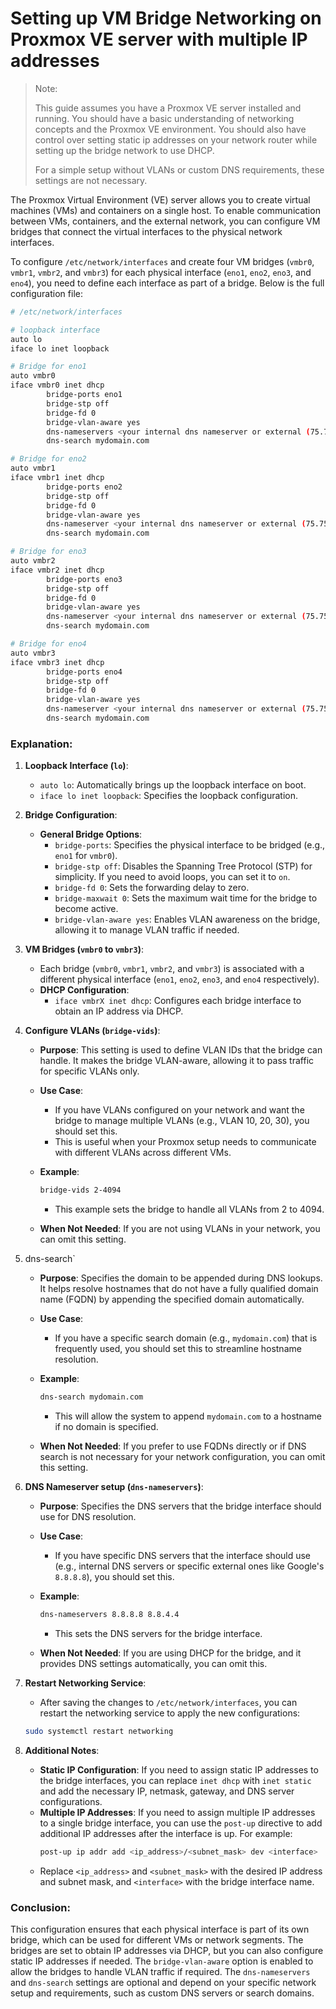 # Setting up VM Bridge Networking on Proxmox VE server with multiple IP addresses

> Note:
> 
> This guide assumes you have a Proxmox VE server installed and running. You should have 
> a basic understanding of networking concepts and the Proxmox VE environment. You should 
> also have control over setting static ip addresses on your network router while setting up 
> the bridge network to use DHCP. 
> 
> For a simple setup without VLANs or custom DNS requirements, these settings are not necessary.

The Proxmox Virtual Environment (VE) server allows you to create virtual machines (VMs) and 
containers on a single host. To enable communication between VMs, containers, and the external
network, you can configure VM bridges that connect the virtual interfaces to the physical network 
interfaces.

To configure `/etc/network/interfaces` and create four VM bridges (`vmbr0`, `vmbr1`, `vmbr2`, and `vmbr3`) 
for each physical interface (`eno1`, `eno2`, `eno3`, and `eno4`), you need to define each interface as 
part of a bridge. Below is the full configuration file:

```bash
# /etc/network/interfaces

# loopback interface
auto lo
iface lo inet loopback

# Bridge for eno1
auto vmbr0
iface vmbr0 inet dhcp
        bridge-ports eno1
        bridge-stp off
        bridge-fd 0
        bridge-vlan-aware yes
        dns-nameservers <your internal dns nameserver or external (75.75.75.75, 8.8.8.8)>
        dns-search mydomain.com

# Bridge for eno2
auto vmbr1
iface vmbr1 inet dhcp
        bridge-ports eno2
        bridge-stp off
        bridge-fd 0
        bridge-vlan-aware yes
        dns-nameserver <your internal dns nameserver or external (75.75.75.75, 8.8.8.8)>
        dns-search mydomain.com

# Bridge for eno3
auto vmbr2
iface vmbr2 inet dhcp
        bridge-ports eno3
        bridge-stp off
        bridge-fd 0 
        bridge-vlan-aware yes
        dns-nameserver <your internal dns nameserver or external (75.75.75.75, 8.8.8.8)>
        dns-search mydomain.com

# Bridge for eno4
auto vmbr3
iface vmbr3 inet dhcp
        bridge-ports eno4
        bridge-stp off
        bridge-fd 0
        bridge-vlan-aware yes
        dns-nameserver <your internal dns nameserver or external (75.75.75.75, 8.8.8.8)>
        dns-search mydomain.com
```

### Explanation:

1. **Loopback Interface (`lo`)**:
    - `auto lo`: Automatically brings up the loopback interface on boot.
    - `iface lo inet loopback`: Specifies the loopback configuration.

2. **Bridge Configuration**:
    - **General Bridge Options**:
        - `bridge-ports`: Specifies the physical interface to be bridged (e.g., `eno1` for `vmbr0`).
        - `bridge-stp off`: Disables the Spanning Tree Protocol (STP) for simplicity. If you need to avoid loops, you can set it to `on`.
        - `bridge-fd 0`: Sets the forwarding delay to zero.
        - `bridge-maxwait 0`: Sets the maximum wait time for the bridge to become active.
        - `bridge-vlan-aware yes`: Enables VLAN awareness on the bridge, allowing it to manage VLAN traffic if needed.

3. **VM Bridges (`vmbr0` to `vmbr3`)**:
    - Each bridge (`vmbr0`, `vmbr1`, `vmbr2`, and `vmbr3`) is associated with a different physical interface (`eno1`, `eno2`, `eno3`, and `eno4` respectively).
    - **DHCP Configuration**:
        - `iface vmbrX inet dhcp`: Configures each bridge interface to obtain an IP address via DHCP.

4. **Configure VLANs (`bridge-vids`)**:
   - **Purpose**: This setting is used to define VLAN IDs that the bridge can handle. It makes the bridge VLAN-aware, allowing it to pass traffic for specific VLANs only.
   - **Use Case**:
       - If you have VLANs configured on your network and want the bridge to manage multiple VLANs (e.g., VLAN 10, 20, 30), you should set this.
       - This is useful when your Proxmox setup needs to communicate with different VLANs across different VMs.
   - **Example**:
     ```bash
     bridge-vids 2-4094
     ```
       - This example sets the bridge to handle all VLANs from 2 to 4094.

   - **When Not Needed**: If you are not using VLANs in your network, you can omit this setting.

5. dns-search`
   - **Purpose**: Specifies the domain to be appended during DNS lookups. It helps resolve hostnames that do not have a fully qualified domain name (FQDN) by appending the specified domain automatically.
   - **Use Case**:
       - If you have a specific search domain (e.g., `mydomain.com`) that is frequently used, you should set this to streamline hostname resolution.

   - **Example**:
     ```bash
     dns-search mydomain.com
     ```
       - This will allow the system to append `mydomain.com` to a hostname if no domain is specified.

   - **When Not Needed**: If you prefer to use FQDNs directly or if DNS search is not necessary for your network configuration, you can omit this setting.

6. **DNS Nameserver setup (`dns-nameservers`)**:
   - **Purpose**: Specifies the DNS servers that the bridge interface should use for DNS resolution.
   - **Use Case**:
       - If you have specific DNS servers that the interface should use (e.g., internal DNS servers or specific external ones like Google's `8.8.8.8`), you should set this.

   - **Example**:
     ```bash
     dns-nameservers 8.8.8.8 8.8.4.4
     ```
       - This sets the DNS servers for the bridge interface.

   - **When Not Needed**: If you are using DHCP for the bridge, and it provides DNS settings automatically, you can omit this.

7. **Restart Networking Service**:
   - After saving the changes to `/etc/network/interfaces`, you can restart the networking service to apply
   the new configurations:

    ```bash
    sudo systemctl restart networking
    ```

8. **Additional Notes**:
   - **Static IP Configuration**: If you need to assign static IP addresses to the bridge interfaces, you can replace `inet dhcp` with `inet static` and add the necessary IP, netmask, gateway, and DNS server configurations.
   - **Multiple IP Addresses**: If you need to assign multiple IP addresses to a single bridge interface, you can use the `post-up` directive to add additional IP addresses after the interface is up. For example:
     ```bash
     post-up ip addr add <ip_address>/<subnet_mask> dev <interface>
     ```
   - Replace `<ip_address>` and `<subnet_mask>` with the desired IP address and subnet mask, and `<interface>` with the bridge interface name.
   
### Conclusion:

This configuration ensures that each physical interface is part of its own bridge, which can be used 
for different VMs or network segments. The bridges are set to obtain IP addresses via DHCP, but you can 
also configure static IP addresses if needed. The `bridge-vlan-aware` option is enabled to allow the 
bridges to handle VLAN traffic if required. The `dns-nameservers` and `dns-search` settings are optional 
and depend on your specific network setup and requirements, such as custom DNS servers or search domains. 

